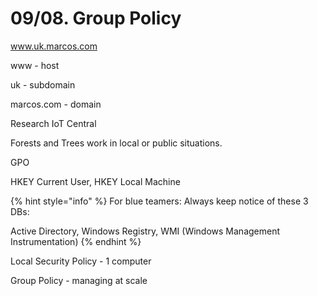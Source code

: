 # 09/08. Group Policy

www.uk.marcos.com

www - host

uk - subdomain

marcos.com - domain



Research IoT Central



Forests and Trees work in local or public situations.

GPO

HKEY Current User, HKEY Local Machine

{% hint style="info" %}
For blue teamers: Always keep notice of these 3 DBs:

Active Directory, Windows Registry, WMI (Windows Management Instrumentation)
{% endhint %}

Local Security Policy - 1 computer

Group Policy - managing at scale
